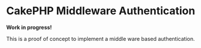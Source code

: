 # CakePHP Middleware Authentication

**Work in progress!**

This is a proof of concept to implement a middle ware based authentication.